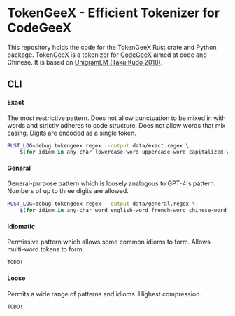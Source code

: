 # TokenGeeX - Efficient Tokenizer for CodeGeeX

This repository holds the code for the TokenGeeX Rust crate and Python package. TokenGeeX is a tokenizer for [CodeGeeX](https://github.com/THUDM/Codegeex2) aimed at code and Chinese. It is based on [UnigramLM (Taku Kudo 2018)](https://arxiv.org/abs/1804.10959).

## CLI

#### Exact

The most restrictive pattern. Does not allow punctuation to be mixed in with words and strictly adheres to code structure. Does not allow words that mix casing. Digits are encoded as a single token.

```bash
RUST_LOG=debug tokengeex regex --output data/exact.regex \
    $(for idiom in any-char lowercase-word uppercase-word capitalized-word english-contraction chinese-word indent few-repeated-punct-space; do echo "-i ${idiom} "; done)
```

#### General

General-purpose pattern which is loosely analogous to GPT-4's pattern. Numbers of up to three digits are allowed.

```bash
RUST_LOG=debug tokengeex regex --output data/general.regex \
    $(for idiom in any-char word english-word french-word chinese-word english-contraction short-number punct-word newline-indent repeated-punct-space; do echo "-i ${idiom} "; done)
```

#### Idiomatic

Permissive pattern which allows some common idioms to form. Allows multi-word tokens to form.

```bash
TODO!
```

#### Loose

Permits a wide range of patterns and idioms. Highest compression.

```bash
TODO!
```
